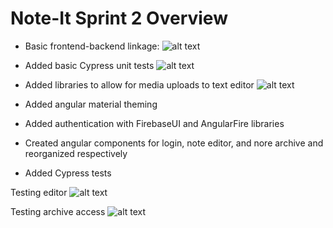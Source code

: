 # Note-It Sprint 2 Overview

- Basic frontend-backend linkage: 
![alt text](https://github.com/Praveena-H/SoftwareEngineering/blob/main/Demos/Demos_sprint2demo.gif "Basic frontend-backend linkage")

- Added basic Cypress unit tests
![alt text](https://github.com/Praveena-H/SoftwareEngineering/blob/main/Demos/Demos_sprint2demo.gif "Basic frontend-backend linkage")

- Added libraries to allow for media uploads to text editor
![alt text](https://github.com/Praveena-H/SoftwareEngineering/blob/main/Demos/Demos_sprint2imagedemo.gif "Basic frontend-backend linkage")

- Added angular material theming
- Added authentication with FirebaseUI and AngularFire libraries
- Created angular components for login, note editor, and nore archive and reorganized respectively

- Added Cypress tests

Testing editor
![alt text](https://github.com/Praveena-H/SoftwareEngineering/blob/main/Demos/editor_test.gif "Editor test")

Testing archive access
![alt text](https://github.com/Praveena-H/SoftwareEngineering/blob/main/Demos/archive_test.gif "Archive test")






